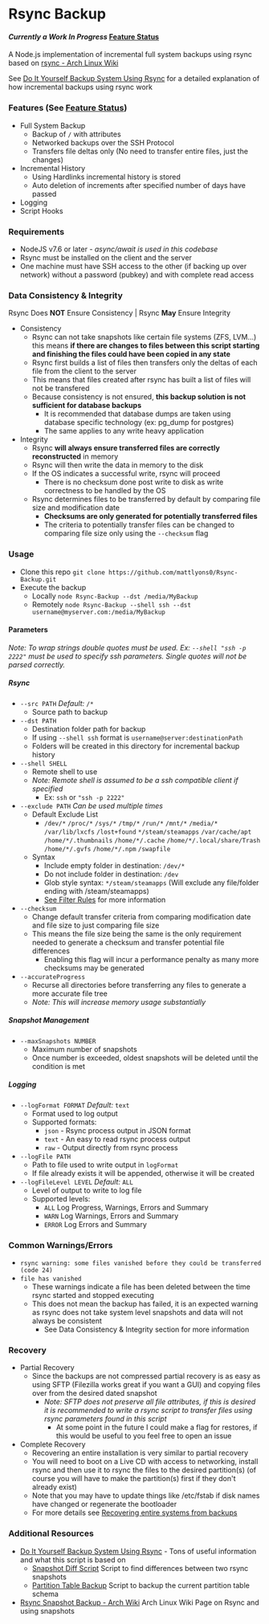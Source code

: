 Rsync Backup
============

#### *Currently a Work In Progress* [Feature Status](https://github.com/mattlyons0/Rsync-Backup/issues/1)

A Node.js implementation of incremental full system backups using rsync based on [rsync - Arch Linux Wiki](https://wiki.archlinux.org/index.php/rsync#Snapshot_backup)

See [Do It Yourself Backup System Using Rsync](http://www.sanitarium.net/golug/rsync_backups_2010.html) for a detailed explanation of how incremental backups using rsync work

### Features (See [Feature Status](https://github.com/mattlyons0/Rsync-Backup/issues/1))
- Full System Backup
  - Backup of `/` with attributes
  - Networked backups over the SSH Protocol
  - Transfers file deltas only (No need to transfer entire files, just the changes)
- Incremental History
  - Using Hardlinks incremental history is stored
  - Auto deletion of increments after specified number of days have passed
- Logging
- Script Hooks

### Requirements
- NodeJS v7.6 or later - *async/await is used in this codebase*
- Rsync must be installed on the client and the server
- One machine must have SSH access to the other (if backing up over network) without a password (pubkey) and with complete read access

### Data Consistency & Integrity
Rsync Does **NOT** Ensure Consistency | Rsync **May** Ensure Integrity
- Consistency
  - Rsync can not take snapshots like certain file systems (ZFS, LVM...) this means **if there are changes to files between this script starting and finishing the files could have been copied in any state**
  - Rsync first builds a list of files then transfers only the deltas of each file from the client to the server
  - This means that files created after rsync has built a list of files will not be transfered
  - Because consistency is not ensured, **this backup solution is not sufficient for database backups**
    - It is recommended that database dumps are taken using database specific technology (ex: pg_dump for postgres)
    - The same applies to any write heavy application
- Integrity
  - Rsync **will always ensure transferred files are correctly reconstructed** in memory
  - Rsync will then write the data in memory to the disk
  - If the OS indicates a successful write, rsync will proceed
    - There is no checksum done post write to disk as write correctness to be handled by the OS
  - Rsync determines files to be transferred by default by comparing file size and modification date
    - **Checksums are only generated for potentially transferred files**
    - The criteria to potentially transfer files can be changed to comparing file size only using the `--checksum` flag

### Usage
- Clone this repo `git clone https://github.com/mattlyons0/Rsync-Backup.git`
- Execute the backup
  - Locally `node Rsync-Backup --dst /media/MyBackup`
  - Remotely `node Rsync-Backup --shell ssh --dst username@myserver.com:/media/MyBackup`

#### Parameters
*Note: To wrap strings double quotes must be used. Ex: `--shell "ssh -p 2222"` must be used to specify ssh parameters. Single quotes will not be parsed correctly.*
##### Rsync
- `--src PATH` *Default:* `/*`
  - Source path to backup
- `--dst PATH`
  - Destination folder path for backup
  - If using `--shell ssh` format is `username@server:destinationPath`
  - Folders will be created in this directory for incremental backup history
- `--shell SHELL`
  - Remote shell to use
  - *Note: Remote shell is assumed to be a ssh compatible client if specified*
    - Ex: `ssh` or `"ssh -p 2222"`
- `--exclude PATH` *Can be used multiple times*
  - Default Exclude List
    - `/dev/*` `/proc/*` `/sys/*` `/tmp/*` `/run/*` `/mnt/*` `/media/*` `/var/lib/lxcfs` `/lost+found` `*/steam/steamapps` `/var/cache/apt` `/home/*/.thumbnails` `/home/*/.cache` `/home/*/.local/share/Trash` `/home/*/.gvfs` `/home/*/.npm` `/swapfile`
  - Syntax
    - Include empty folder in destination: `/dev/*`
    - Do not include folder in destination: `/dev`
    - Glob style syntax: `*/steam/steamapps` (Will exclude any file/folder ending with /steam/steamapps)
    - [See Filter Rules](https://linux.die.net/man/1/rsync) for more information
- `--checksum`
  - Change default transfer criteria from comparing modification date and file size to just comparing file size
  - This means the file size being the same is the only requirement needed to generate a checksum and transfer potential file differences
    - Enabling this flag will incur a performance penalty as many more checksums may be generated
- `--accurateProgress`
  - Recurse all directories before transferring any files to generate a more accurate file tree
  - *Note: This will increase memory usage substantially*
##### Snapshot Management
- `--maxSnapshots NUMBER`
  - Maximum number of snapshots
  - Once number is exceeded, oldest snapshots will be deleted until the condition is met
##### Logging
- `--logFormat FORMAT` *Default:* `text`
  - Format used to log output
  - Supported formats:
    - `json` - Rsync process output in JSON format
    - `text` - An easy to read rsync process output
    - `raw` - Output directly from rsync process
- `--logFile PATH`
  - Path to file used to write output in `logFormat`
  - If file already exists it will be appended, otherwise it will be created
- `--logFileLevel LEVEL` *Default:* `ALL`
  - Level of output to write to log file
  - Supported levels:
    - `ALL` Log Progress, Warnings, Errors and Summary
    - `WARN` Log Warnings, Errors and Summary
    - `ERROR` Log Errors and Summary

### Common Warnings/Errors
- `rsync warning: some files vanished before they could be transferred (code 24)`
- `file has vanished`
  - These warnings indicate a file has been deleted between the time rsync started and stopped executing
  - This does not mean the backup has failed, it is an expected warning as rsync does not take system level snapshots and data will not always be consistent
    - See Data Consistency & Integrity section for more information

### Recovery
- Partial Recovery
  - Since the backups are not compressed partial recovery is as easy as using SFTP (Filezilla works great if you want a GUI) and copying files over from the desired dated snapshot
    - *Note: SFTP does not preserve all file attributes, if this is desired it is recommended to write a rsync script to transfer files using rsync parameters found in this script*
      - At some point in the future I could make a flag for restores, if this would be useful to you feel free to open an issue
- Complete Recovery
  - Recovering an entire installation is very similar to partial recovery
  - You will need to boot on a Live CD with access to networking, install rsync and then use it to rsync the files to the desired partition(s) (of course you will have to make the partition(s) first if they don't already exist)
  - Note that you may have to update things like /etc/fstab if disk names have changed or regenerate the bootloader
  - For more details see [Recovering entire systems from backups](http://www.sanitarium.net/golug/rsync_backups_2010.html)

### Additional Resources
  - [Do It Yourself Backup System Using Rsync](http://www.sanitarium.net/golug/rsync_backups_2010.html) - Tons of useful information and what this script is based on
    - [Snapshot Diff Script](http://www.sanitarium.net/unix_stuff/Kevin%27s%20Rsync%20Backups/diff_backup.pl.txt) Script to find differences between two rsync snapshots
    - [Partition Table Backup](http://www.sanitarium.net/unix_stuff/Kevin%27s%20Rsync%20Backups/getinfo.pl.txt) Script to backup the current partition table schema
  - [Rsync Snapshot Backup - Arch Wiki](https://wiki.archlinux.org/index.php/rsync#Snapshot_backup) Arch Linux Wiki Page on Rsync and using snapshots
